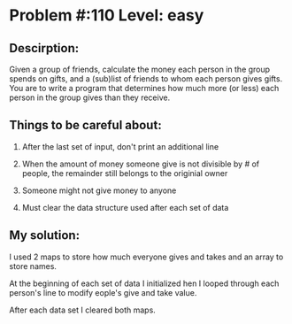 # Problem #:110     Level: easy

## Descirption: 

Given a group of friends, calculate the money each person in the group spends on gifts, and a (sub)list of friends to whom each person gives gifts. You are to write a program that determines how much more (or less) each person in the group gives than they receive.

## Things to be careful about:
1) After the last set of input, don't print an additional line

2) When the amount of money someone give is not divisible by  # of people,  the  remainder still belongs to the originial owner

3) Someone might not give money to anyone 

4) Must clear the data structure used after each set of data


## My solution: 
I used 2 maps to store how much everyone gives and takes and an array to store names.

At the beginning of each set of data I initialized hen I looped through each person's line to modify eople's give and take value.

After each data set I cleared both maps.
